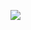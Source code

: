 [![](https://jitpack.io/v/alphatech-apps/ColorPicker.svg)](https://jitpack.io/#alphatech-apps/ColorPicker)
